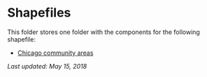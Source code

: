 # Shapefiles

This folder stores one folder with the components for the following shapefile:

* [Chicago community areas](https://data.cityofchicago.org/Facilities-Geographic-Boundaries/Boundaries-Community-Areas-current-/cauq-8yn6)

*Last updated: May 15, 2018*
